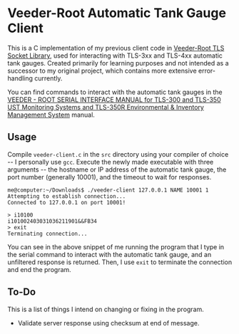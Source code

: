 # Veeder-Root Automatic Tank Gauge Client

This is a C implementation of my previous client code in [Veeder-Root TLS Socket Library](https://github.com/eredden/Veeder-Root-TLS-Socket-Library), used for interacting with TLS-3xx and TLS-4xx automatic tank gauges. Created primarily for learning purposes and not intended as a successor to my original project, which contains more extensive error-handling currently.

You can find commands to interact with the automatic tank gauges in the [VEEDER - ROOT SERIAL INTERFACE MANUAL for TLS-300 and TLS-350 UST Monitoring Systems and TLS-350R Environmental & Inventory Management System](https://cdn.chipkin.com/files/liz/576013-635.pdf) manual.

## Usage

Compile `veeder-client.c` in the `src` directory using your compiler of choice -- I personally use `gcc`. Execute the newly made executable with three arguments -- the hostname or IP address of the automatic tank gauge, the port number (generally 10001), and the timeout to wait for responses.

```
me@computer:~/Downloads$ ./veeder-client 127.0.0.1 NAME 10001 1
Attempting to establish connection...
Connected to 127.0.0.1 on port 10001!

> i10100
i101002403031036211901&&FB34
> exit
Terminating connection...
```

You can see in the above snippet of me running the program that I type in the serial command to interact with the automatic tank gauge, and an unfiltered response is returned. Then, I use `exit` to terminate the connection and end the program.

## To-Do

This is a list of things I intend on changing or fixing in the program.

- Validate server response using checksum at end of message.